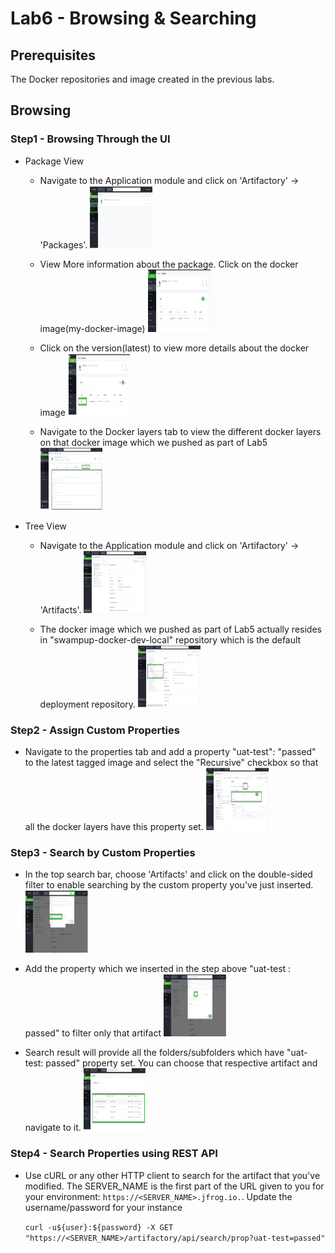 # Lab6 - Browsing & Searching

## Prerequisites

The Docker repositories and image created in the previous labs.

## Browsing

### Step1 - Browsing Through the UI

- Package View

  - Navigate to the Application module and click on 'Artifactory' -> 'Packages'.
    <img src="/SU-113-Jfrog-Artifactory-Essentials/Lab6/images/package-view.png" alt="package-view" style="height: 100px; width:100px;"/>
  
  - View More information about the package. Click on the docker image(my-docker-image)
    <img src="/SU-113-Jfrog-Artifactory-Essentials/Lab6/images/docker-package.png" alt="docker-package" style="height: 100px; width:100px;"/>
  
  - Click on the version(latest) to view more details about the docker image
    <img src="/SU-113-Jfrog-Artifactory-Essentials/Lab6/images/docker-version.png" alt="docker-version" style="height: 100px; width:100px;"/>
    
  - Navigate to the Docker layers tab to view the different docker layers on that docker image which we pushed as part of Lab5
    <img src="/SU-113-Jfrog-Artifactory-Essentials/Lab6/images/docker-layers.png" alt="docker-layers" style="height: 100px; width:100px;"/>

- Tree View    
  - Navigate to the Application module and click on 'Artifactory' -> 'Artifacts'.
    <img src="/SU-113-Jfrog-Artifactory-Essentials/Lab6/images/artifacts-view.png" alt="artifact-view" style="height: 100px; width:100px;"/>
    
  - The docker image which we pushed as part of Lab5 actually resides in "swampup-docker-dev-local" repository which is the default deployment repository.
    <img src="/SU-113-Jfrog-Artifactory-Essentials/Lab6/images/tree-view.png" alt="tree-view" style="height: 100px; width:100px;"/>


### Step2 - Assign Custom Properties

- Navigate to the properties tab and add a property "uat-test": "passed" to the latest tagged image and select the "Recursive" checkbox so that all the docker layers have this property set.
    <img src="/SU-113-Jfrog-Artifactory-Essentials/Lab6/images/add-properties.png" alt="properties-add" style="height: 100px; width:100px;"/>

### Step3 - Search by Custom Properties

- In the top search bar, choose 'Artifacts' and click on the double-sided filter to enable searching by the custom property you've just inserted.
  <img src="/SU-113-Jfrog-Artifactory-Essentials/Lab6/images/search-artifacts.png" alt="search-artifact" style="height: 100px; width:100px;"/>
    
- Add the property which we inserted in the step above "uat-test : passed" to filter only that artifact
  <img src="/SU-113-Jfrog-Artifactory-Essentials/Lab6/images/search-prop.png" alt="search-property" style="height: 100px; width:100px;"/>
  
- Search result will provide all the folders/subfolders which have "uat-test: passed" property set. You can choose that respective artifact and navigate to it.
  <img src="/SU-113-Jfrog-Artifactory-Essentials/Lab6/images/search-result.png" alt="search-result" style="height: 100px; width:100px;"/>

### Step4 - Search Properties using REST API

- Use cURL or any other HTTP client to search for the artifact that you've modified. The SERVER_NAME is the first part of the URL given to you for your environment: ```https://<SERVER_NAME>.jfrog.io.```. Update the username/password for your instance 

  `curl -u${user}:${password} -X GET "https://<SERVER_NAME>/artifactory/api/search/prop?uat-test=passed"`

